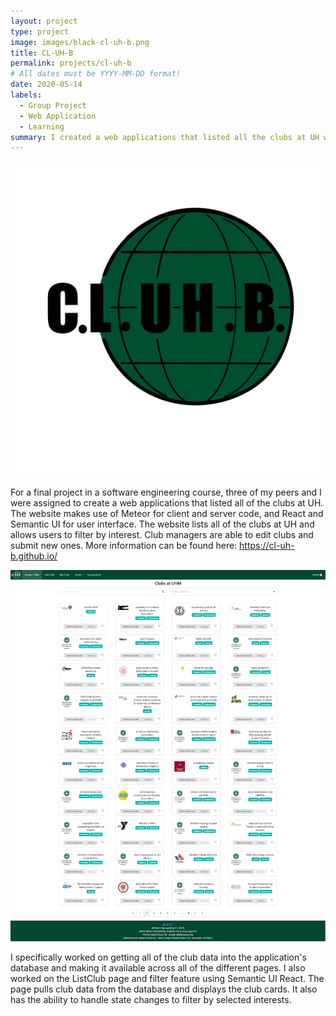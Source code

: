 ```yaml
---
layout: project
type: project
image: images/black-cl-uh-b.png
title: CL-UH-B
permalink: projects/cl-uh-b
# All dates must be YYYY-MM-DD format!
date: 2020-05-14
labels:
  - Group Project 
  - Web Application 
  - Learning
summary: I created a web applications that listed all the clubs at UH with a team for a final project
---
```


<div class="ui large rounded images">
  <img class="ui image" src="../images/black-cl-uh-b.png">
</div>

For a final project in a software engineering course, three of my peers and I were assigned to create a web applications that listed all of the clubs at UH. The website makes use of Meteor for client and server code, and React and Semantic UI for user interface. The website lists all of the clubs at UH and allows users to filter by interest. Club managers are able to edit clubs and submit new ones. More information can be found here: https://cl-uh-b.github.io/

<div class="ui large rounded images">
  <img class="ui image" src="../images/browse.png">
</div>

I specifically worked on getting all of the club data into the application's database and making it available across all of the different pages. I also worked on the ListClub page and filter feature using Semantic UI React. The page pulls club data from the database and displays the club cards. It also has the ability to handle state changes to filter by selected interests. 